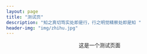 ```yaml
---
layout: page
title: "测试页"
description: "知之真切笃实处即是行，行之明觉精察处即是知 "
header-img: "img/zhihu.jpg"
---
```



<center>
    这是一个测试页面
</center>








